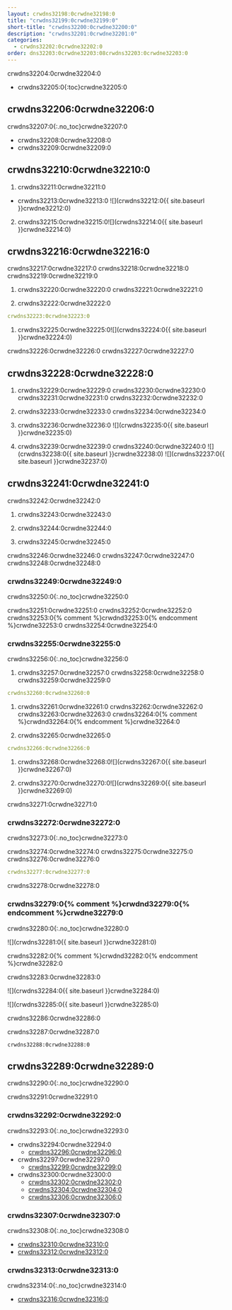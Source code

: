 ```yaml
---
layout: crwdns32198:0crwdne32198:0
title: "crwdns32199:0crwdne32199:0"
short-title: "crwdns32200:0crwdne32200:0"
description: "crwdns32201:0crwdne32201:0"
categories:
  - crwdns32202:0crwdne32202:0
order: dns32203:0crwdne32203:08crwdns32203:0crwdne32203:0
---
```

crwdns32204:0crwdne32204:0

* crwdns32205:0{:toc}crwdne32205:0

## crwdns32206:0crwdne32206:0

crwdns32207:0{:.no_toc}crwdne32207:0

* crwdns32208:0crwdne32208:0
* crwdns32209:0crwdne32209:0

## crwdns32210:0crwdne32210:0

1. crwdns32211:0crwdne32211:0
  
  * crwdns32213:0crwdne32213:0 ![](crwdns32212:0{{ site.baseurl }}crwdne32212:0)

2. crwdns32215:0crwdne32215:0![](crwdns32214:0{{ site.baseurl }}crwdne32214:0)

## crwdns32216:0crwdne32216:0

crwdns32217:0crwdne32217:0 crwdns32218:0crwdne32218:0 crwdns32219:0crwdne32219:0

1. crwdns32220:0crwdne32220:0 crwdns32221:0crwdne32221:0

2. crwdns32222:0crwdne32222:0

```yml
crwdns32223:0crwdne32223:0
```

1. crwdns32225:0crwdne32225:0![](crwdns32224:0{{ site.baseurl }}crwdne32224:0)

crwdns32226:0crwdne32226:0 crwdns32227:0crwdne32227:0

## crwdns32228:0crwdne32228:0

1. crwdns32229:0crwdne32229:0 crwdns32230:0crwdne32230:0 crwdns32231:0crwdne32231:0 crwdns32232:0crwdne32232:0

2. crwdns32233:0crwdne32233:0 crwdns32234:0crwdne32234:0

3. crwdns32236:0crwdne32236:0 ![](crwdns32235:0{{ site.baseurl }}crwdne32235:0)

4. crwdns32239:0crwdne32239:0 crwdns32240:0crwdne32240:0 ![](crwdns32238:0{{ site.baseurl }}crwdne32238:0) ![](crwdns32237:0{{ site.baseurl }}crwdne32237:0)

## crwdns32241:0crwdne32241:0

crwdns32242:0crwdne32242:0

1. crwdns32243:0crwdne32243:0

2. crwdns32244:0crwdne32244:0

3. crwdns32245:0crwdne32245:0

crwdns32246:0crwdne32246:0 crwdns32247:0crwdne32247:0 crwdns32248:0crwdne32248:0

### crwdns32249:0crwdne32249:0

crwdns32250:0{:.no_toc}crwdne32250:0

crwdns32251:0crwdne32251:0 crwdns32252:0crwdne32252:0 crwdns32253:0{% comment %}crwdnd32253:0{% endcomment %}crwdne32253:0 crwdns32254:0crwdne32254:0

### crwdns32255:0crwdne32255:0

crwdns32256:0{:.no_toc}crwdne32256:0

1. crwdns32257:0crwdne32257:0 crwdns32258:0crwdne32258:0 crwdns32259:0crwdne32259:0

```yml
crwdns32260:0crwdne32260:0      
```

1. crwdns32261:0crwdne32261:0 crwdns32262:0crwdne32262:0 crwdns32263:0crwdne32263:0 crwdns32264:0{% comment %}crwdnd32264:0{% endcomment %}crwdne32264:0

2. crwdns32265:0crwdne32265:0

```yml
crwdns32266:0crwdne32266:0
```

1. crwdns32268:0crwdne32268:0![](crwdns32267:0{{ site.baseurl }}crwdne32267:0)

2. crwdns32270:0crwdne32270:0![](crwdns32269:0{{ site.baseurl }}crwdne32269:0)

crwdns32271:0crwdne32271:0

### crwdns32272:0crwdne32272:0

crwdns32273:0{:.no_toc}crwdne32273:0

crwdns32274:0crwdne32274:0 crwdns32275:0crwdne32275:0 crwdns32276:0crwdne32276:0

```yml
crwdns32277:0crwdne32277:0
```

crwdns32278:0crwdne32278:0

### crwdns32279:0{% comment %}crwdnd32279:0{% endcomment %}crwdne32279:0

crwdns32280:0{:.no_toc}crwdne32280:0

![](crwdns32281:0{{ site.baseurl }}crwdne32281:0)

crwdns32282:0{% comment %}crwdnd32282:0{% endcomment %}crwdne32282:0

crwdns32283:0crwdne32283:0

![](crwdns32284:0{{ site.baseurl }}crwdne32284:0)

![](crwdns32285:0{{ site.baseurl }}crwdne32285:0)

crwdns32286:0crwdne32286:0

crwdns32287:0crwdne32287:0

    crwdns32288:0crwdne32288:0
    

## crwdns32289:0crwdne32289:0

crwdns32290:0{:.no_toc}crwdne32290:0

crwdns32291:0crwdne32291:0

### crwdns32292:0crwdne32292:0

crwdns32293:0{:.no_toc}crwdne32293:0

* crwdns32294:0crwdne32294:0 
  * [crwdns32296:0crwdne32296:0](crwdns32295:0crwdne32295:0)
* crwdns32297:0crwdne32297:0  
  * [crwdns32299:0crwdne32299:0](crwdns32298:0crwdne32298:0)
* crwdns32300:0crwdne32300:0 
  * [crwdns32302:0crwdne32302:0](crwdns32301:0crwdne32301:0)
  * [crwdns32304:0crwdne32304:0](crwdns32303:0crwdne32303:0)
  * [crwdns32306:0crwdne32306:0](crwdns32305:0crwdne32305:0)

### crwdns32307:0crwdne32307:0

crwdns32308:0{:.no_toc}crwdne32308:0

* [crwdns32310:0crwdne32310:0](crwdns32309:0crwdne32309:0)
* [crwdns32312:0crwdne32312:0](crwdns32311:0crwdne32311:0)

### crwdns32313:0crwdne32313:0

crwdns32314:0{:.no_toc}crwdne32314:0

* [crwdns32316:0crwdne32316:0](crwdns32315:0crwdne32315:0)